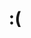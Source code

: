 ---
layout: post
title:  ":("
day: "2024-02-04"
text: "
hoje foi um dia bem ruim<br/>
<br/>
acordei 13h e fiquei tentando ter energia pra almoçar até agora 17h30. queria que eu soubesse como fazer as coisas sem ter que batalhar a preguiça por 1h. tenho que tentar ir em um endócrino pra ver se pode ser algo resolvível mas acho mais provável que seja normal ser assim mesmo<br/>
<br/>
aconteceu outra coisa que me deu muita vontade de só sair de todas as redes sociais e não ser mais percebido. mas infelizmente o twitter é minha unica fonte de interacao social no dia a dia e o unico lugar no qual eu tenho o sentimento de que existo na vida das outras pessoas. entao vai ser meio dificil acabar com esse vicio sem substituir ele por outra coisa"
---